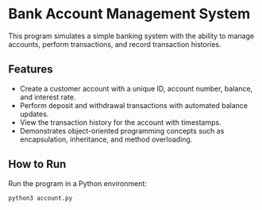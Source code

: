 # Bank Account Management System

This program simulates a simple banking system with the ability to manage accounts, perform transactions, and record transaction histories.

## Features
- Create a customer account with a unique ID, account number, balance, and interest rate.
- Perform deposit and withdrawal transactions with automated balance updates.
- View the transaction history for the account with timestamps.
- Demonstrates object-oriented programming concepts such as encapsulation, inheritance, and method overloading.

## How to Run
Run the program in a Python environment:
```bash
python3 account.py

